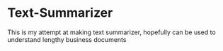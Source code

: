 # Text-Summarizer
This is my attempt at making text summarizer, hopefully can be used to understand lengthy business documents
